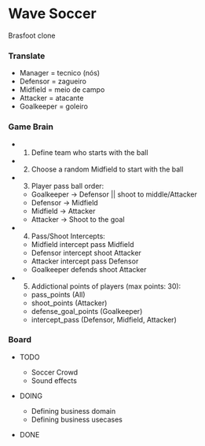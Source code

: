 # Wave Soccer

Brasfoot clone

### Translate

- Manager = tecnico (nós)
- Defensor = zagueiro
- Midfield = meio de campo
- Attacker = atacante
- Goalkeeper = goleiro

### Game Brain

- 1) Define team who starts with the ball
- 2) Choose a random Midfield to start with the ball

- 3) Player pass ball order:
    - Goalkeeper -> Defensor || shoot to middle/Attacker
    - Defensor -> Midfield
    - Midfield -> Attacker
    - Attacker -> Shoot to the goal

- 4) Pass/Shoot Intercepts:
    - Midfield intercept pass Midfield
    - Defensor intercept shoot Attacker
    - Attacker intercept pass Defensor
    - Goalkeeper defends shoot Attacker

- 5) Addictional points of players (max points: 30):
    - pass_points (All)
    - shoot_points (Attacker)
    - defense_goal_points (Goalkeeper)
    - intercept_pass (Defensor, Midfield, Attacker)


### Board

- TODO
    - Soccer Crowd
    - Sound effects

- DOING
    - Defining business domain
    - Defining business usecases

- DONE